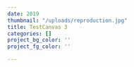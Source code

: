 ```yaml
---
date: 2019
thumbnail: "/uploads/reproduction.jpg"
title: TestCanvas 3
categories: []
project_bg_color: ''
project_fg_color: ''

---
```

